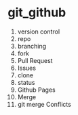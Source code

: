 # git_github

1. version control
2. repo
3. branching
4. fork
5. Pull Request
6. Issues
7. clone
8. status
9. Github Pages
10. Merge
11. git merge Conflicts 








 
